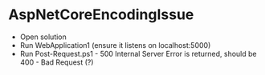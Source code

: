 # AspNetCoreEncodingIssue

* Open solution
* Run WebApplication1 (ensure it listens on localhost:5000)
* Run Post-Request.ps1 - 500 Internal Server Error is returned, should be 400 - Bad Request (?)
